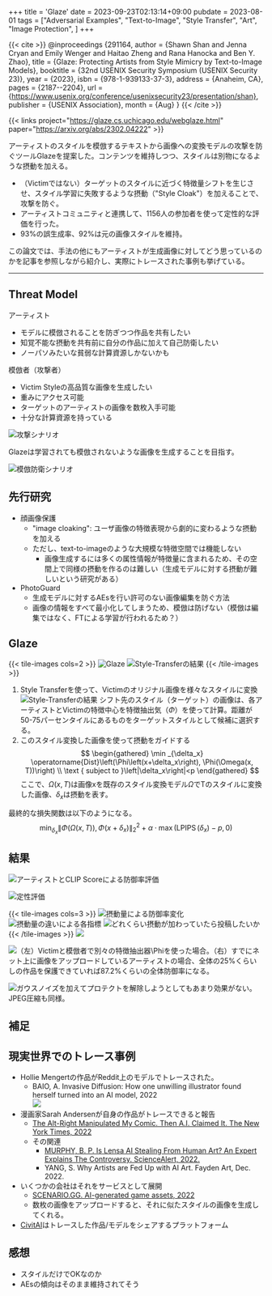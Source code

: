 +++
title = 'Glaze'
date = 2023-09-23T02:13:14+09:00
pubdate = 2023-08-01
tags = ["Adversarial Examples", "Text-to-Image", "Style Transfer", "Art", "Image Protection", ]
+++

{{< cite >}}
@inproceedings {291164,
author = {Shawn Shan and Jenna Cryan and Emily Wenger and Haitao Zheng and Rana Hanocka and Ben Y. Zhao},
title = {Glaze: Protecting Artists from Style Mimicry by Text-to-Image Models},
booktitle = {32nd USENIX Security Symposium (USENIX Security 23)},
year = {2023},
isbn = {978-1-939133-37-3},
address = {Anaheim, CA},
pages = {2187--2204},
url = {https://www.usenix.org/conference/usenixsecurity23/presentation/shan},
publisher = {USENIX Association},
month = {Aug}
}
{{< /cite >}}

{{< links project="https://glaze.cs.uchicago.edu/webglaze.html" paper="https://arxiv.org/abs/2302.04222" >}}

アーティストのスタイルを模倣するテキストから画像への変換モデルの攻撃を防ぐツールGlazeを提案した。コンテンツを維持しつつ、スタイルは別物になるような摂動を加える。
- （Victimではない）ターゲットのスタイルに近づく特徴量シフトを生じさせ、スタイル学習に失敗するような摂動（"Style Cloak"）を加えることで、攻撃を防ぐ。
- アーティストコミュニティと連携して、1156人の参加者を使って定性的な評価を行った。
- 93%の誤生成率、92%は元の画像スタイルを維持。

この論文では、手法の他にもアーティストが生成画像に対してどう思っているのかを記事を参照しながら紹介し、実際にトレースされた事例も挙げている。

-----

## Threat Model

アーティスト
- モデルに模倣されることを防ぎつつ作品を共有したい
- 知覚不能な摂動を共有前に自分の作品に加えて自己防衛したい
- ノーパソみたいな貧弱な計算資源しかないかも

模倣者（攻撃者）
- Victim Styleの高品質な画像を生成したい
- 重みにアクセス可能
- ターゲットのアーティストの画像を数枚入手可能
- 十分な計算資源を持っている

![攻撃シナリオ](image-2.png)

Glazeは学習されても模倣されないような画像を生成することを目指す。

![模倣防衛シナリオ](image-1.png)

## 先行研究

- 顔画像保護
  - "image cloaking": ユーザ画像の特徴表現から劇的に変わるような摂動を加える
  - ただし、text-to-imageのような大規模な特徴空間では機能しない
    - 画像生成するには多くの属性情報が特徴量に含まれるため、その空間上で同様の摂動を作るのは難しい（生成モデルに対する摂動が難しいという研究がある）
- PhotoGuard
  - 生成モデルに対するAEsを行い許可のない画像編集を防ぐ方法
  - 画像の情報をすべて最小化してしまうため、模倣は防げない（模倣は編集ではなく、FTによる学習が行われるため？）

## Glaze

{{< tile-images cols=2 >}}
![Glaze](image-3.png)
![Style-Transferの結果](image-4.png)
{{< /tile-images >}}

1. Style Transferを使って、Victimのオリジナル画像を様々なスタイルに変換<br>
    ![Style-Transferの結果](image-4.png)
    シフト先のスタイル（ターゲット）の画像は、各アーティストとVictimの特徴中心を特徴抽出気（$\Phi$）を使って計算。距離が50-75パーセンタイルにあるものをターゲットスタイルとして候補に選択する。
2. このスタイル変換した画像を使って摂動をガイドする<br>
    $$ \begin{gathered}
\min _{\delta_x} \operatorname{Dist}\left(\Phi\left(x+\delta_x\right), \Phi(\Omega(x, T))\right) \\
\text { subject to }\left|\delta_x\right|<p
\end{gathered} $$
    ここで、$\Omega (x, T)$は画像xを既存のスタイル変換モデル$\Omega$でTのスタイルに変換した画像、$\delta_x$は摂動を表す。

最終的な損失関数は以下のようになる。
$$ \min _{\delta_x}\left\|\Phi(\Omega(x, T)), \Phi\left(x+\delta_x\right)\right\|_2^2+\alpha \cdot \max \left(\operatorname{LPIPS}\left(\delta_x\right)-p, 0\right) $$

## 結果

![アーティストとCLIP Scoreによる防御率評価](image-6.png)

![定性評価](image-7.png)

{{< tile-images cols=3 >}}
![摂動量による防御率変化](image-8.png)
![摂動量の違いによる各指標](image-9.png)
![どれくらい摂動が加わっていたら投稿したいか](image-10.png)
{{< /tile-images >}}
![](image-11.png)

![（左）Victimと模倣者で別々の特徴抽出器$\Phi$を使った場合。（右）すでにネット上に画像をアップロードしているアーティストの場合、全体の25%くらいしの作品を保護できていれば87.2%くらいの全体防御率になる。](image-12.png)

![ガウスノイズを加えてプロテクトを解除しようとしてもあまり効果がない。JPEG圧縮も同様。](image-13.png)

## 補足

## 現実世界でのトレース事例

- Hollie Mengertの作品がReddit上のモデルでトレースされた。
  - BAIO, A. Invasive Diffusion: How one unwilling illustrator found herself turned into an AI model, 2022<br>
    ![](image.png)
- 漫画家Sarah Andersenが自身の作品がトレースできると報告
  - [The Alt-Right Manipulated My Comic. Then A.I. Claimed It. The New York Times, 2022](https://www.nytimes.com/2022/12/31/opinion/sarah-andersen-how-algorithim-took-my-work.html?smid=tw-nytopinion&smtyp=cur)
  - その関連
    - [MURPHY, B. P. Is Lensa AI Stealing From Human Art? An Expert Explains The Controversy. ScienceAlert, 2022.](https://www.sciencealert.com/is-lensa-ai-stealing-from-human-art-an-expert-explains-the-controversy)
    - YANG, S. Why Artists are Fed Up with AI Art. Fayden Art, Dec. 2022.
- いくつかの会社はそれをサービスとして展開
  - [SCENARIO.GG. AI-generated game assets, 2022](https://www.scenario.com/)
  - 数枚の画像をアップロードすると、それに似たスタイルの画像を生成してくれる。
- [CivitAI](https://civitai.com/)はトレースした作品/モデルをシェアするプラットフォーム


## 感想

- スタイルだけでOKなのか
- AEsの傾向はそのまま維持されてそう